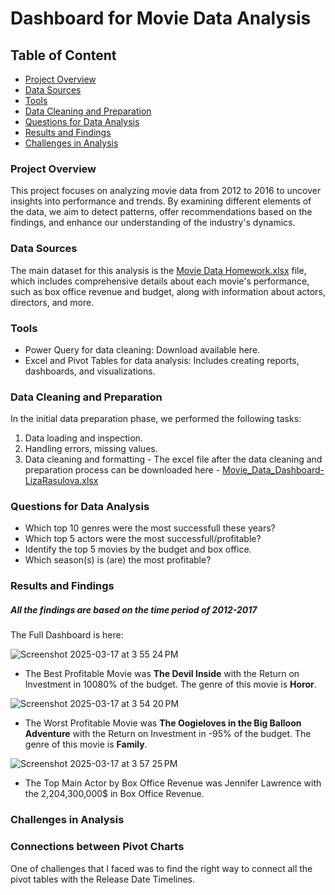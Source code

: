 # Dashboard for Movie Data Analysis
## Table of Content
- [Project Overview](#project-overview)
- [Data Sources](#data-source)
- [Tools](#tools)
- [Data Cleaning and Preparation](#Data-Cleaning-and-Preparation)
- [Questions for Data Analysis](#Questions-for-Data-Analysis)
- [Results and Findings](#Results-and-Findings)
- [Challenges in Analysis](#Challenges-in-Analysis)

### Project Overview
This project focuses on analyzing movie data from 2012 to 2016 to uncover insights into performance and trends. By examining different elements of the data, we aim to detect patterns, offer recommendations based on the findings, and enhance our understanding of the industry's dynamics.

### Data Sources
The main dataset for this analysis is the [Movie Data Homework.xlsx](https://github.com/user-attachments/files/19299368/AANPLdFKQ5qgmO5lWys6_Movies.Data.Ready.for.Dashboard.xlsx) file, which includes comprehensive details about each movie's performance, such as box office revenue and budget, along with information about actors, directors, and more.


### Tools
- Power Query for data cleaning: Download available here.
- Excel and Pivot Tables for data analysis: Includes creating reports, dashboards, and visualizations.

### Data Cleaning and Preparation
In the initial data preparation phase, we performed the following tasks:
1. Data loading and inspection.
2. Handling errors, missing values.
3. Data cleaning and formatting - The excel file after the data cleaning and preparation process can be downloaded here - [Movie_Data_Dashboard-LizaRasulova.xlsx](https://github.com/user-attachments/files/19296078/Movie_Data_Dashboard-LizaRasulova.xlsx)

### Questions for Data Analysis
- Which top 10 genres were the most successfull these years?
- Which top 5 actors were the most successfull/profitable?
- Identify the top 5 movies by the budget and box office.
- Which season(s) is (are) the most profitable?

### Results and Findings
##### All the findings are based on the time period of 2012-2017
The Full Dashboard is here:

![Screenshot 2025-03-17 at 3 55 24 PM](https://github.com/user-attachments/assets/b9e31a15-01b4-4f6d-868c-fdd3aa7777ba)

- The Best Profitable Movie was **The Devil Inside** with the Return on Investment in 10080% of the budget. The genre of this movie is **Horor**.

![Screenshot 2025-03-17 at 3 54 20 PM](https://github.com/user-attachments/assets/7ca64df4-2033-4317-a15e-73672c49a534)
- The Worst Profitable Movie was **The Oogieloves in the Big Balloon Adventure** with the Return on Investment in -95% of the budget. The genre of this movie is **Family**.

![Screenshot 2025-03-17 at 3 57 25 PM](https://github.com/user-attachments/assets/a10f7af9-9e0f-403b-9093-2efbb7c199be)

- The Top Main Actor by Box Office Revenue was Jennifer Lawrence with the 2,204,300,000$ in Box Office Revenue.

### Challenges in Analysis
### Connections between Pivot Charts
One of challenges that I faced was to find the right way to connect all the pivot tables with the Release Date Timelines.
